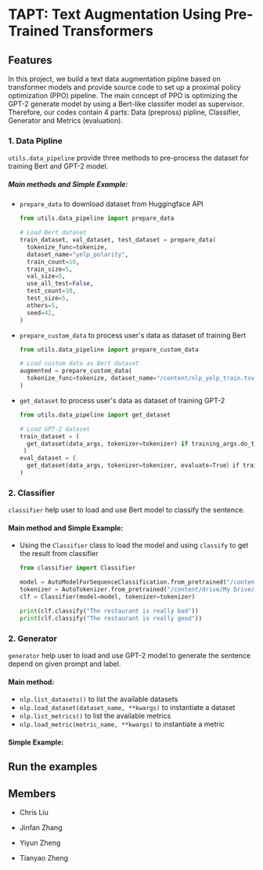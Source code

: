 # TAPT: Text Augmentation Using Pre-Trained Transformers

## Features

In this project, we build a text data augmentation pipline based on transformer models and provide source code to set up a proximal policy optimization (PPO) pipeline. The main concept of PPO is optimizing the GPT-2 generate model by using a Bert-like classifer model as supervisor. Therefore, our codes contain 4 parts: Data (prepross) pipline, Classifier, Generator and Metrics (evaluation). 

### 1. Data Pipline

`utils.data_pipeline` provide three methods to pre-process the dataset for training Bert and GPT-2 model.

##### Main methods and Simple Example:

- `prepare_data` to download dataset from Huggingface API

  ```python
  from utils.data_pipeline import prepare_data
  
  # Load Bert dataset
  train_dataset, val_dataset, test_dataset = prepare_data(
    tokenize_func=tokenize,
    dataset_name="yelp_polarity",
    train_count=10,
    train_size=5,
    val_size=5,
    use_all_test=False,
    test_count=10,
    test_size=5,
    others=5,
    seed=42,
  )
  ```

  

- `prepare_custom_data` to process user's data as dataset of training Bert

  ```python
  from utils.data_pipeline import prepare_custom_data
  
  # Load custom data as Bert dataset
  augmented = prepare_custom_data(
    tokenize_func=tokenize, dataset_name="/content/nlp_yelp_train.tsv"
  )
  ```

  

- `get_dataset` to process user's data as dataset of training GPT-2

  ```python
  from utils.data_pipeline import get_dataset
  
  # Load GPT-2 dataset
  train_dataset = (
    get_dataset(data_args, tokenizer=tokenizer) if training_args.do_train else None
   )
  eval_dataset = (
    get_dataset(data_args, tokenizer=tokenizer, evaluate=True）if training_args.do_eval else None
  )
  ```



### 2. Classifier

`classifier` help user to load and use Bert model to classify the sentence.

#### Main method and Simple Example:

- Using the `Classifier` class to load the model and using `classify` to get the result from classifier

  ```python
  from classifier import Classifier
  
  model = AutoModelForSequenceClassification.from_pretrained("/content/drive/My Drive/models/distilroberta_yelp")
  tokenizer = AutoTokenizer.from_pretrained("/content/drive/My Drive/models/distilroberta_yelp", use_fast=True)
  clf = Classifier(model=model, tokenizer=tokenizer)
  
  print(clf.classify("The restaurant is really bad"))
  print(clf.classify("The restaurant is really good"))
  ```



### 2. Generator

`generator` help user to load and use GPT-2 model to generate the sentence depend on given prompt and label.

#### Main method:

- `nlp.list_datasets()` to list the available datasets
- `nlp.load_dataset(dataset_name, **kwargs)` to instantiate a dataset
- `nlp.list_metrics()` to list the available metrics
- `nlp.load_metric(metric_name, **kwargs)` to instantiate a metric



#### Simple Example:

## Run the examples




## Members

- Chris Liu

- Jinfan Zhang

- Yiyun Zheng

- Tianyao Zheng